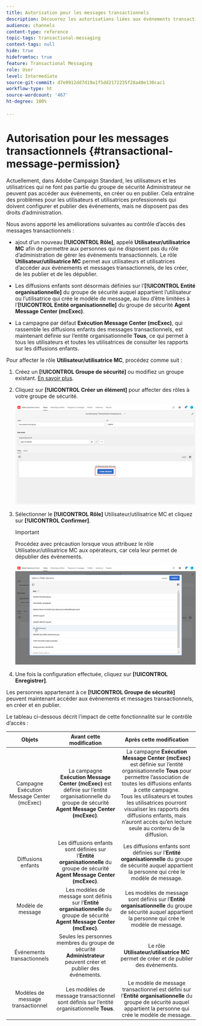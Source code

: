 ```yaml
---
title: Autorisation pour les messages transactionnels
description: Découvrez les autorisations liées aux événements transactionnels.
audience: channels
content-type: reference
topic-tags: transactional-messaging
context-tags: null
hide: true
hidefromtoc: true
feature: Transactional Messaging
role: User
level: Intermediate
source-git-commit: d7e0912dd7d19a1f5dd2172235f28a40e130cac1
workflow-type: ht
source-wordcount: '467'
ht-degree: 100%

---
```


# Autorisation pour les messages transactionnels {#transactional-message-permission}

Actuellement, dans Adobe Campaign Standard, les utilisateurs et les utilisatrices qui ne font pas partie du groupe de sécurité Administrateur ne peuvent pas accéder aux événements, en créer ou en publier. Cela entraîne des problèmes pour les utilisateurs et utilisatrices professionnels qui doivent configurer et publier des événements, mais ne disposent pas des droits d’administration.

Nous avons apporté les améliorations suivantes au contrôle d’accès des messages transactionnels :

* ajout d’un nouveau **[!UICONTROL Rôle]**, appelé **Utilisateur/utilisatrice MC** afin de permettre aux personnes qui ne disposent pas du rôle d’administration de gérer les événements transactionnels. Le rôle **Utilisateur/utilisatrice MC** permet aux utilisateurs et utilisatrices d’accéder aux événements et messages transactionnels, de les créer, de les publier et de les dépublier.

* Les diffusions enfants sont désormais définies sur l’**[!UICONTROL Entité organisationnelle]** du groupe de sécurité auquel appartient l’utilisateur ou l’utilisatrice qui crée le modèle de message, au lieu d’être limitées à l’**[!UICONTROL Entité organisationnelle]** du groupe de sécurité **Agent Message Center (mcExec)**.

* La campagne par défaut **Exécution Message Center (mcExec)**, qui rassemble les diffusions enfants des messages transactionnels, est maintenant définie sur l’entité organisationnelle **Tous**, ce qui permet à tous les utilisateurs et toutes les utilisatrices de consulter les rapports sur les diffusions enfants.

Pour affecter le rôle **Utilisateur/utilisatrice MC**, procédez comme suit :

1. Créez un **[!UICONTROL Groupe de sécurité]** ou modifiez un groupe existant. [En savoir plus](../../administration/using/managing-groups-and-users.md).

1. Cliquez sur **[!UICONTROL Créer un élément]** pour affecter des rôles à votre groupe de sécurité.

   ![](assets/event_access_1.png)

1. Sélectionner le **[!UICONTROL Rôle]** Utilisateur/utilisatrice MC et cliquez sur **[!UICONTROL Confirmer]**.

   >[!IMPORTANT]
   >
   > Procédez avec précaution lorsque vous attribuez le rôle Utilisateur/utilisatrice MC aux opérateurs, car cela leur permet de dépublier des événements.

   ![](assets/event_access_2.png)

1. Une fois la configuration effectuée, cliquez sur **[!UICONTROL Enregistrer]**.

Les personnes appartenant à ce **[!UICONTROL Groupe de sécurité]** peuvent maintenant accéder aux événements et messages transactionnels, en créer et en publier.

Le tableau ci-dessous décrit l’impact de cette fonctionnalité sur le contrôle d’accès :

| Objets | Avant cette modification | Après cette modification |
|:-: | :--: | :-:|
| Campagne Exécution Message Center (mcExec) | La campagne **Exécution Message Center (mcExec)** est définie sur l’entité organisationnelle du groupe de sécurité **Agent Message Center (mcExec)**. | La campagne **Exécution Message Center (mcExec)** est définie sur l’entité organisationnelle **Tous** pour permettre l’association de toutes les diffusions enfants à cette campagne.</br> Tous les utilisateurs et toutes les utilisatrices pourront visualiser les rapports des diffusions enfants, mais n’auront accès qu’en lecture seule au contenu de la diffusion. |
| Diffusions enfants | Les diffusions enfants sont définies sur l’**Entité organisationnelle** du groupe de sécurité **Agent Message Center (mcExec)**. | Les diffusions enfants sont définies sur l’**Entité organisationnelle** du groupe de sécurité auquel appartient la personne qui crée le modèle de message. |
| Modèle de message | Les modèles de message sont définis sur l’**Entité organisationnelle** du groupe de sécurité **Agent Message Center (mcExec)**. | Les modèles de message sont définis sur l’**Entité organisationnelle** du groupe de sécurité auquel appartient la personne qui crée le modèle de message. |
| Événements transactionnels | Seules les personnes membres du groupe de sécurité **Administrateur** peuvent créer et publier des événements. | Le rôle **Utilisateur/utilisatrice MC** permet de créer et de publier des événements. |
| Modèles de message transactionnel | Les modèles de message transactionnel sont définis sur l’entité organisationnelle **Tous**. | Le modèle de message transactionnel est défini sur l’**Entité organisationnelle** du groupe de sécurité auquel appartient la personne qui crée le modèle de message. |